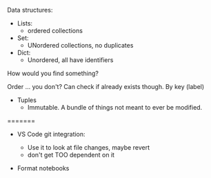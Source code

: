 Data structures:

- Lists:
  - ordered collections
- Set:
  - UNordered collections, no duplicates
- Dict:
  - Unordered, all have identifiers

How would you find something?

Order
... you don't? Can check if already exists though.
By key (label)

- Tuples
  - Immutable. A bundle of things not meant to ever be modified.

=======

- VS Code git integration:
  - Use it to look at file changes, maybe revert
  - don't get TOO dependent on it

- Format notebooks
